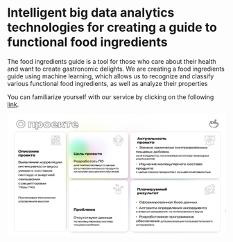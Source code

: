 # Intelligent big data analytics technologies for creating a guide to functional food ingredients

The food ingredients guide is a tool for those who care about their health and want to create gastronomic delights. We are creating a food ingredients guide using machine learning, which allows us to recognize and classify various functional food ingredients, as well as analyze their properties

You can familiarize yourself with our service by clicking on the following [link](https://taste.infochemistry.ru).

![fishy](https://github.com/Zenkin/taste-umami/blob/main/figs/About_project.png?raw=true)
